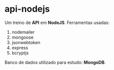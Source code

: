# api-nodejs
 
Um treino de **API** em **NodeJS**. 
Ferramentas usadas: 
1. nodemailer
2. mongoose
3. jsonwebtoken
4. express
5. bcryptjs

Banco de dados utilizado para estudo: **MongoDB**.
